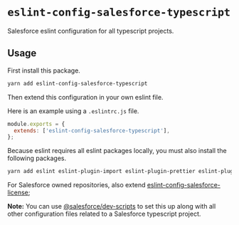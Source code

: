 # `eslint-config-salesforce-typescript`

Salesforce eslint configuration for all typescript projects.

## Usage

First install this package.

```bash
yarn add eslint-config-salesforce-typescript
```

Then extend this configuration in your own eslint file.

Here is an example using a `.eslintrc.js` file.

```javascript
module.exports = {
  extends: ['eslint-config-salesforce-typescript'],
};
```

Because eslint requires all eslint packages locally, you must also install the following packages.

```bash
yarn add eslint eslint-plugin-import eslint-plugin-prettier eslint-plugin-jsdoc @typescript-eslint/eslint-plugin @typescript-eslint/parser
```

For Salesforce owned repositories, also extend [eslint-config-salesforce-license](../eslint-config-salesforce-license);

**Note:** You can use [@salesforce/dev-scripts](https://www.npmjs.com/package/@salesforce/dev-scripts) to set this up along with all other configuration files related to a Salesforce typescript project.
